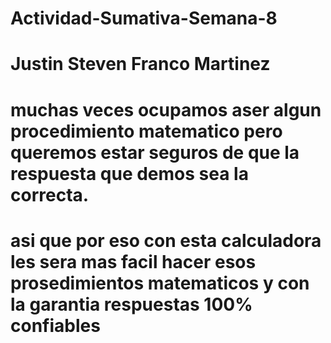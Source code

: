 # Actividad-Sumativa-Semana-8
# Justin Steven Franco Martinez

# muchas veces ocupamos aser algun procedimiento matematico pero queremos estar seguros de que la respuesta que demos sea la correcta.

# asi que por eso con esta calculadora les sera mas facil hacer esos prosedimientos matematicos y con la garantia respuestas 100% confiables
